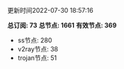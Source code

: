 更新时间2022-07-30 18:57:16

**总订阅: 73**
**总节点: 1661**
**有效节点: 369**
- ss节点: 280
- v2ray节点: 38
- trojan节点: 51
